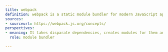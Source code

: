 ```yaml
---
title: webpack
definition: webpack is a static module bundler for modern JavaScript applications. When webpack processes your application, it internally builds a dependency graph from one or more entry points and then combines every module your project needs into one or more bundles, which are static assets to serve your content from.
sources:
- sourceurl: https://webpack.js.org/concepts/
perspectives:
- meaning: It takes disparate dependencies, creates modules for them and bundles the entire network up into manageable output files.
  role: module bundler

---
```


